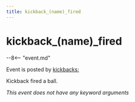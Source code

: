 ```yaml
---
title: kickback_(name)_fired
---
```


# kickback_(name)\_fired


--8<-- "event.md"

Event is posted by [kickbacks:](../config/kickbacks.md)

Kickback fired a ball.

*This event does not have any keyword arguments*
